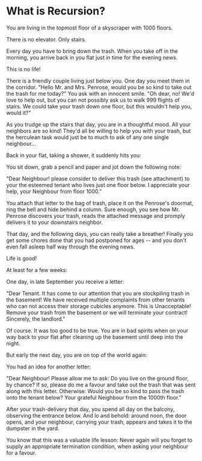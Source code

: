 # What is Recursion?

You are living in the topmost floor of a skyscraper with 1000 floors.

There is no elevator. Only stairs.

Every day you have to bring down the trash. When you take off in the morning,
you arrive back in you flat just in time for the evening news.

This is no life!

There is a friendly couple living just below you.
One day you meet them in the corridor.
"Hello Mr. and Mrs. Penrose, would you be so kind to take out the trash for me today?"
You ask with an innocent smile.
"Oh dear, no! We'd love to help out, but you can not possibly ask us to walk 999 flights of stairs.
We could take your trash down one floor, but this wouldn't help you, would it?"

As you trudge up the stairs that day, you are in a thoughtful mood.
All your neighbors are so kind! They'd all be willing to help you with your trash,
but the herculean task would just be to much to ask of any one single neighbour...

Back in your flat, taking a shower, it suddenly hits you:

You sit down, grab a pencil and paper and jot down the following note:

"Dear Neighbour!
please consider to deliver this trash (see attachment) to your the esteemed tenant
who lives just one floor below. I appreciate your help,
your Neighbour from floor 1000."

You attach that letter to the bag of trash, place it on the Penrose's doormat, ring
the bell and hide behind a column.
Sure enough, you see how Mr. Penrose discovers your trash, reads the attached message
and promply delivers it to your downstairs neighbor.

That day, and the following days, you can really take a breather!
Finally you get some chores done that you had postponed for ages -- and you don't even
fall asleep half way through the evening news.

Life is good!

At least for a few weeks:

One day, in late September you receive a letter:

"Dear Tenant.
It has come to our attention that you are stockpiling trash in the basement!
We have received multiple complaints from other tenants who can not access their
storage cubicles anymore.
This is Unacceptable!
Remove your trash from the basement or we will terminate your contract!
Sincerely, the landlord."

Of course. It was too good to be true.
You are in bad spirits when on your way back to your flat after cleaning up the basement until deep
into the night.

But early the next day, you are on top of the world again:

You had an idea for another letter:

"Dear Neighbour!
Please allow me to ask: Do you live on the ground floor, by chance? If so, please
do me a favour and take out the trash that was sent along with this letter.
Otherwise: Would you be so kind to pass the trash onto the tenant below?
Your grateful Neighbour from the 1000th floor."

After your trash-delivery that day, you spend all day on the balcony, observing the
entrance below. And lo and behold: around noon, the door opens, and your neighbour,
carrying your trash, appears and takes it to the dumpster in the yard.

You know that this was a valuable life lesson: Never again will you forget to
supply an appropriate termination condition, when asking your neighbour for a favour.


